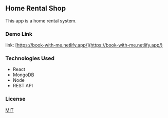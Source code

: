 ## Home Rental Shop

This app is a home rental system.

### Demo Link

link: [https://book-with-me.netlify.app/](https://book-with-me.netlify.app/)

### Technologies Used

- React
- MongoDB
- Node
- REST API

### License

[MIT](https://choosealicense.com/licenses/mit/)
